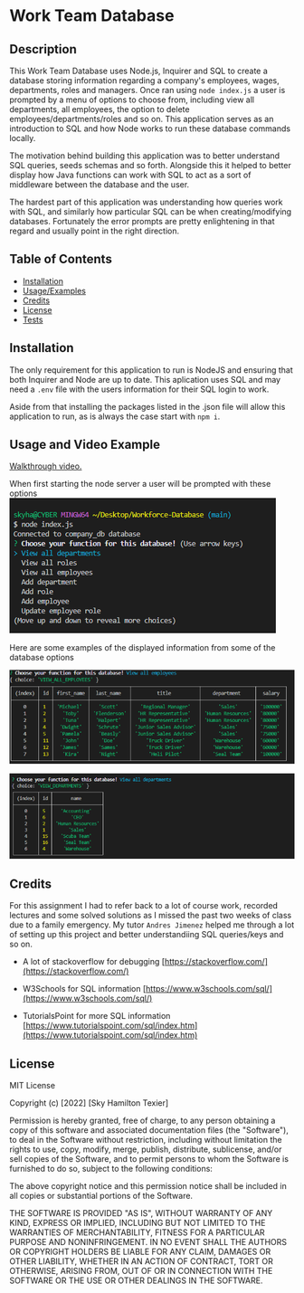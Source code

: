 # Work Team Database

## Description
This Work Team Database uses Node.js, Inquirer and SQL to create a database storing information regarding a company's employees, wages, departments, roles and managers. Once ran using `node index.js` a user is prompted by a menu of options to choose from, including view all departments, all employees, the option to delete employees/departments/roles and so on. This application serves as an introduction to SQL and how Node works to run these database commands locally. 

The motivation behind building this application was to better understand SQL queries, seeds schemas and so forth. Alongside this it helped to better display how Java functions can work with SQL to act as a sort of middleware between the database and the user.

The hardest part of this application was understanding how queries work with SQL, and similarly how particular SQL can be when creating/modifying databases. Fortunately the error prompts are pretty enlightening in that regard and usually point in the right direction.

## Table of Contents
- [Installation](#installation)
- [Usage/Examples](#usage-and-video-example)
- [Credits](#credits)
- [License](#license)
- [Tests](#tests)
  
## Installation

The only requirement for this application to run is NodeJS and ensuring that both Inquirer and Node are up to date. This aplication uses SQL and may need a `.env` file with the users information for their SQL login to work.

Aside from that installing the packages listed in the .json file will allow this application to run, as is always the case start with `npm i`.

## Usage and Video Example
  
[Walkthrough video.](https://drive.google.com/file/d/1cHJAo3ZfrgyrLk0ydWqnMy86QL7nvO_V/view?usp=share_link)  

When first starting the node server a user will be prompted with these options
![alt text](./Assets/options.png)

Here are some examples of the displayed information from some of the database options

![alt text](.//Assets/allemployees.png)


![alt text](.//Assets/department.png)


## Credits
For this assignment I had to refer back to a lot of course work, recorded lectures and some solved solutions as I missed the past two weeks of class due to a family emergency. My tutor `Andres Jimenez` helped me through a lot of setting up this project and better understandiing SQL queries/keys and so on.


- A lot of stackoverflow for debugging [https://stackoverflow.com/](https://stackoverflow.com/)

- W3Schools for SQL information [https://www.w3schools.com/sql/](https://www.w3schools.com/sql/)

- TutorialsPoint for more SQL information [https://www.tutorialspoint.com/sql/index.htm](https://www.tutorialspoint.com/sql/index.htm)

## License
MIT License
 
Copyright (c) [2022] [Sky Hamilton Texier]
 
Permission is hereby granted, free of charge, to any person obtaining a copy
of this software and associated documentation files (the "Software"), to deal
in the Software without restriction, including without limitation the rights
to use, copy, modify, merge, publish, distribute, sublicense, and/or sell
copies of the Software, and to permit persons to whom the Software is
furnished to do so, subject to the following conditions:
 
The above copyright notice and this permission notice shall be included in all
copies or substantial portions of the Software.
 
THE SOFTWARE IS PROVIDED "AS IS", WITHOUT WARRANTY OF ANY KIND, EXPRESS OR
IMPLIED, INCLUDING BUT NOT LIMITED TO THE WARRANTIES OF MERCHANTABILITY,
FITNESS FOR A PARTICULAR PURPOSE AND NONINFRINGEMENT. IN NO EVENT SHALL THE
AUTHORS OR COPYRIGHT HOLDERS BE LIABLE FOR ANY CLAIM, DAMAGES OR OTHER
LIABILITY, WHETHER IN AN ACTION OF CONTRACT, TORT OR OTHERWISE, ARISING FROM,
OUT OF OR IN CONNECTION WITH THE SOFTWARE OR THE USE OR OTHER DEALINGS IN THE
SOFTWARE.

